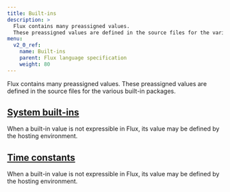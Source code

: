 ```yaml
---
title: Built-ins
description: >
  Flux contains many preassigned values.
  These preassigned values are defined in the source files for the various built-in packages.
menu:
  v2_0_ref:
    name: Built-ins
    parent: Flux language specification
    weight: 80
---
```


Flux contains many preassigned values.
These preassigned values are defined in the source files for the various built-in packages.

## [System built-ins](/v2.0/reference/flux/language/built-ins/system-built-ins)
When a built-in value is not expressible in Flux, its value may be defined by the hosting environment.

## [Time constants](/v2.0/reference/flux/language/built-ins/time-constants)
When a built-in value is not expressible in Flux, its value may be defined by the hosting environment.

